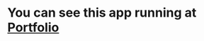# You can see this app running at [Portfolio](https://myportfolio-clyh2png1-caringcoder.vercel.app/)

